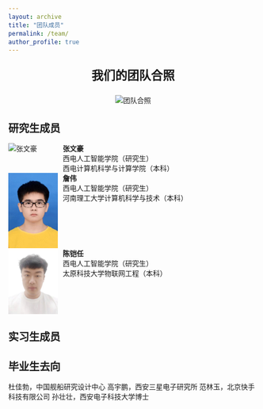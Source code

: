 ```yaml
---
layout: archive
title: "团队成员"
permalink: /team/
author_profile: true
---
```


<div style="text-align: center;">
  <p style="font-size: 24px; font-weight: bold;"> 我们的团队合照 </p>
  <img src="../images/hezhao.png" alt="团队合照" style="width: 50%;">
</div>

## 研究生成员

<div style="display: flex; align-items: flex-start; justify-content: space-between; flex-wrap: wrap;">
  <div style="display: flex; align-items: flex-start; margin-right: 20px;">
    <img src="../images/zhang.png" alt="张文豪" style="width: 100px; margin-right: 10px;">
    <div>
      <p style="margin: 0;"><strong>张文豪</strong></p>
      <p style="margin: 0;">西电人工智能学院（研究生）</p>
      <p style="margin: 0;">西电计算机科学与计算学院（本科）</p>
    </div>
  </div>
  <div style="display: flex; align-items: flex-start; margin-right: 20px;">
    <img src="../images/zhan.png" alt="詹伟" style="width: 100px; margin-right: 10px;">
    <div>
      <p style="margin: 0;"><strong>詹伟</strong></p>
      <p style="margin: 0;">西电人工智能学院（研究生）</p>
      <p style="margin: 0;">河南理工大学计算机科学与技术（本科）</p>
    </div>
  </div>
  <div style="display: flex; align-items: flex-start;">
    <img src="../images/chen.png" alt="陈铠任" style="width: 100px; margin-right: 10px;">
    <div>
      <p style="margin: 0;"><strong>陈铠任</strong></p>
      <p style="margin: 0;">西电人工智能学院（研究生）</p>
      <p style="margin: 0;">太原科技大学物联网工程（本科）</p>
    </div>
  </div>
</div>


## 实习生成员



## 毕业生去向

杜佳勃，中国舰船研究设计中心
高宇鹏，西安三星电子研究所
范林玉，北京快手科技有限公司
孙壮壮，西安电子科技大学博士

